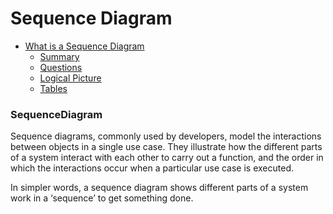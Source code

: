 # Sequence Diagram

* [What is a Sequence Diagram](#SequenceDiagram)
	* [Summary](#summary)
	* [Questions](#questions)
	* [Logical Picture](#logical-picture)
	* [Tables](#tables)

### SequenceDiagram

Sequence diagrams, commonly used by developers, model the interactions between objects in a single use case. They illustrate how the different parts of a system interact with each other to carry out a function, and the order in which the interactions occur when a particular use case is executed.

In simpler words, a sequence diagram shows different parts of a system work in a ‘sequence’ to get something done.

<!--stackedit_data:
eyJoaXN0b3J5IjpbLTQ5MDc1MzA3MV19
-->